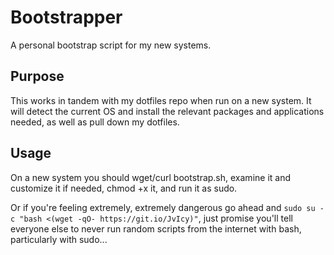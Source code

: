 # Bootstrapper
A personal bootstrap script for my new systems.

## Purpose
This works in tandem with my dotfiles repo when run on a new system. It will detect the current OS and install the relevant packages and applications needed, as well as pull down my dotfiles.

## Usage
On a new system you should wget/curl bootstrap.sh, examine it and customize it if needed, chmod +x it, and run it as sudo.

Or if you're feeling extremely, extremely dangerous go ahead and `sudo su -c "bash <(wget -qO- https://git.io/JvIcy)"`, just promise you'll tell everyone else to never run random scripts from the internet with bash, particularly with sudo...
